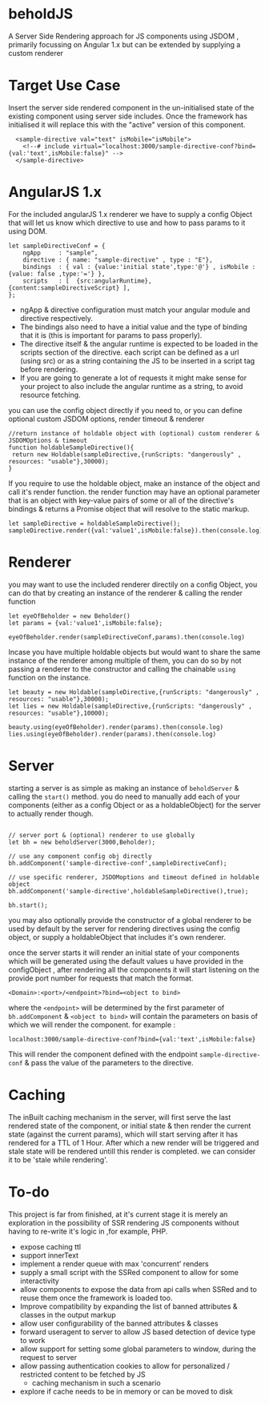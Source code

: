 # beholdJS
A Server Side Rendering approach for JS components using JSDOM , primarily focussing on Angular 1.x but can be extended by supplying a custom renderer

# Target Use Case

Insert the server side rendered component in the un-initialised state of the existing component using server side includes.
Once the framework has initialised it will replace this with the "active" version of this component.

```
  <sample-directive val="text" isMobile="isMobile">
    <!--# include virtual="localhost:3000/sample-directive-conf?bind={val:'text',isMobile:false}" -->
  </sample-directive>

```

# AngularJS 1.x
For the included angularJS 1.x renderer we have to supply a config Object that will let us know which directive to use and how to pass params to it using DOM.

```
let sampleDirectiveConf = {
    ngApp     : "sample",
    directive : { name: "sample-directive" , type : "E"},
    bindings  : { val : {value:'initial state',type:'@'} , isMobile : {value: false ,type:'='} },
    scripts   : [  {src:angularRuntime}, {content:sampleDirectiveScript} ],
};
```
* ngApp & directive configuration must match your angular module and directive respectively. 
* The bindings also need to have a initial value and the type of binding that it is (this is important for params to pass properly).
* The directive itself & the angular runtime is expected to be loaded in the scripts section of the directive. 
each script can be defined as a url (using src) or as a string containing the JS to be inserted in a script tag before rendering. 
* If you are going to generate a lot of requests it might make sense for your project to also include the angular runtime as a string, to avoid resource fetching.

you can use the config object directly if you need to, or you can define optional custom JSDOM options, render timeout & renderer 

```
//return instance of holdable object with (optional) custom renderer & JSDOMOptions & timeout
function holdableSampleDirective(){
 return new Holdable(sampleDirective,{runScripts: "dangerously" , resources: "usable"},30000);
}
```

If you require to use the holdable object, make an instance of the object and call it's render function. the render function may have an optional parameter that is an object with key-value pairs of some or all of the directive's bindings & returns a Promise object that will resolve to the static markup.

``` 
let sampleDirective = holdableSampleDirective();
sampleDirective.render({val:'value1',isMobile:false}).then(console.log)
```
# Renderer

you may want to use the included renderer directily on a config Object, you can do that by creating an instance of the renderer & calling the render function

```
let eyeOfBeholder = new Beholder()
let params = {val:'value1',isMobile:false};

eyeOfBeholder.render(sampleDirectiveConf,params).then(console.log)
```

Incase you have multiple holdable objects but would want to share the same instance of the renderer among multiple of them, you can do so by not passing a renderer to the constructor and calling the chainable `using` function on the instance.

```
let beauty = new Holdable(sampleDirective,{runScripts: "dangerously" , resources: "usable"},30000);
let lies = new Holdable(sampleDirective,{runScripts: "dangerously" , resources: "usable"},10000);

beauty.using(eyeOfBeholder).render(params).then(console.log)
lies.using(eyeOfBeholder).render(params).then(console.log)

```

# Server
starting a server is as simple as making an instance of `beholdServer` & calling the `start()` method.
you do need to manually add each of your components (either as a config Object or as a holdableObject) for the server to actually render though.

```

// server port & (optional) renderer to use globally
let bh = new beholdServer(3000,Beholder);

// use any component config obj directly
bh.addComponent('sample-directive-conf',sampleDirectiveConf);

// use specific renderer, JSDOMoptions and timeout defined in holdable object
bh.addComponent('sample-directive',holdableSampleDirective(),true);

bh.start();
```

you may also optionally provide the constructor of a global renderer to be used by default by the server for rendering directives using the config object, or supply a holdableObject that includes it's own renderer. 

once the server starts it will render an initial state of your components which will be generated using the default values u have provided in the configObject , after rendering all the components it will start listening on the provide port number for requests that match the format.

```<Domain>:<port>/<endpoint>?bind=<object to bind>```

where the `<endpoint>` will be determined by the first parameter of `bh.addComponent` & `<object to bind>` will contain the parameters on basis of which we will render the component. for example :

```localhost:3000/sample-directive-conf?bind={val:'text',isMobile:false}```

This will render the component defined with the endpoint `sample-directive-conf` & pass the value of the parameters to the directive.

# Caching 

The inBuilt caching mechanism in the server, will first serve the last rendered state of the component, or initial state & then render the current state (against the current params), which will start serving after it has rendered for a TTL of 1 Hour. After which a new render will be triggered and stale state will be rendered untill this render is completed. we can consider it to be 'stale while rendering'.

# To-do

This project is far from finished, at it's current stage it is merely an exploration in the possibility of SSR rendering JS components without having to re-write it's logic in ,for example, PHP.

* expose caching ttl
* support innerText 
* implement a render queue with max 'concurrent' renders
* supply a small script with the SSRed component to allow for some interactivity
* allow components to expose the data from api calls when SSRed and to reuse them once the framework is loaded too.
* Improve compatibility by expanding the list of banned attributes & classes in the output markup
* allow user configurability of the banned attributes & classes
* forward useragent to server to allow JS based detection of device type to work
* allow support for setting some global parameters to window, during the request to server
* allow passing authentication cookies to allow for personalized / restricted content to be fetched by JS
  * caching mechanism in such a scenario
* explore if cache needs to be in memory or can be moved to disk

